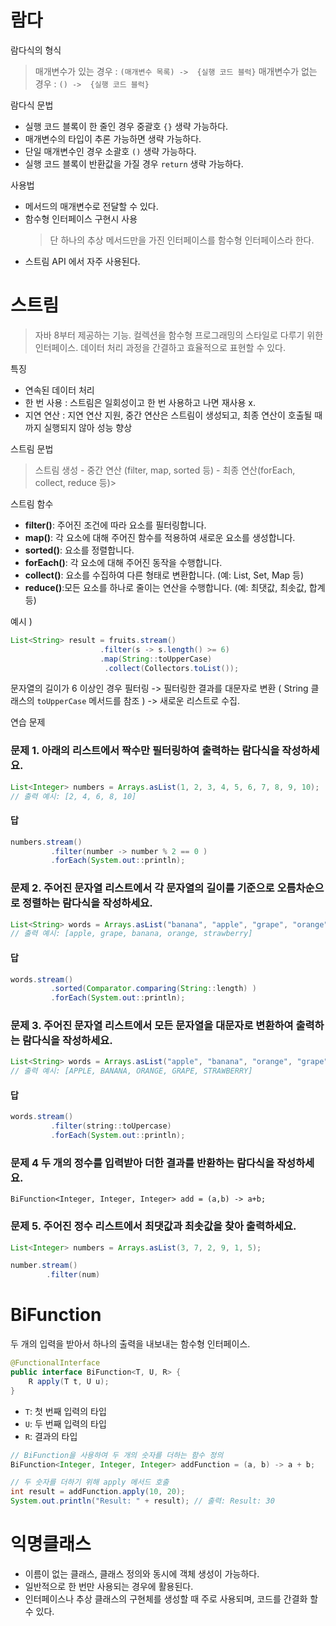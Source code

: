 # 람다

람다식의 형식 
>매개변수가 있는 경우 : `(매개변수 목록) ->  {실행 코드 블럭}`
>매개변수가 없는 경우 : `() ->  {실행 코드 블럭}`

람다식 문법
- 실행 코드 블록이 한 줄인 경우 중괄호 `{}` 생략 가능하다. 
- 매개변수의 타입이 추론 가능하면 생략 가능하다. 
- 단일 매개변수인 경우 소괄호 `()` 생략 가능하다. 
- 실행 코드 블록이 반환값을 가질 경우 `return` 생략 가능하다. 

사용법 
- 메서드의 매개변수로 전달할 수 있다.
- 함수형 인터페이스 구현시 사용 
  > 단 하나의 추상 메서드만을 가진 인터페이스를 함수형 인터페이스라 한다. 
- 스트림 API 에서 자주 사용된다. 

# 스트림 

> 자바 8부터 제공하는  기능. 컬렉션을 함수형 프로그래밍의 스타일로 다루기 위한 인터페이스. 데이터 처리 과정을 간결하고 효율적으로 표현할 수 있다. 

특징 
- 연속된 데이터 처리 
- 한 번 사용 : 스트림은 일회성이고 한 번 사용하고 나면 재사용 x. 
- 지연 연산 : 지연 연산 지원, 중간 연산은 스트림이 생성되고, 최종 연산이 호출될 때까지 실행되지 않아 성능 향상 

스트림 문법 
> 스트림 생성 - 중간 연산 (filter, map, sorted 등) - 최종 연산(forEach, collect, reduce 등)> 

스트림 함수 
- **filter()**: 주어진 조건에 따라 요소를 필터링합니다.
- **map()**: 각 요소에 대해 주어진 함수를 적용하여 새로운 요소를 생성합니다.
- **sorted()**: 요소를 정렬합니다.
- **forEach()**: 각 요소에 대해 주어진 동작을 수행합니다.
- **collect()**: 요소를 수집하여 다른 형태로 변환합니다. (예: List, Set, Map 등)
- **reduce()**:모든 요소를 하나로 줄이는 연산을 수행합니다. (예: 최댓값, 최솟값, 합계 등)

예시 ) 
```java 
List<String> result = fruits.stream()
					.filter(s -> s.length() >= 6) 
					.map(String::toUpperCase)
					 .collect(Collectors.toList());
```

문자열의 길이가 6 이상인 경우 필터링 -> 필터링한 결과를 대문자로 변환 ( String 클래스의 `toUpperCase` 메서드를 참조 ) -> 새로운 리스트로 수집. 




연습 문제 
### 문제 1.  아래의 리스트에서 짝수만 필터링하여 출력하는 람다식을 작성하세요.
```java
List<Integer> numbers = Arrays.asList(1, 2, 3, 4, 5, 6, 7, 8, 9, 10);
// 출력 예시: [2, 4, 6, 8, 10]
```
#### 답 
```java
numbers.stream()
		 .filter(number -> number % 2 == 0 )
		 .forEach(System.out::println);
```

### 문제 2. 주어진 문자열 리스트에서 각 문자열의 길이를 기준으로 오름차순으로 정렬하는 람다식을 작성하세요.

```java
List<String> words = Arrays.asList("banana", "apple", "grape", "orange", "strawberry");
// 출력 예시: [apple, grape, banana, orange, strawberry]
```
#### 답 
```java
words.stream()
		 .sorted(Comparator.comparing(String::length) )
		 .forEach(System.out::println);
```



### 문제 3. 주어진 문자열 리스트에서 모든 문자열을 대문자로 변환하여 출력하는 람다식을 작성하세요.

```java
List<String> words = Arrays.asList("apple", "banana", "orange", "grape", "strawberry");
// 출력 예시: [APPLE, BANANA, ORANGE, GRAPE, STRAWBERRY]
```
#### 답 
```java
words.stream()
		 .filter(string::toUpercase)
		 .forEach(System.out::println);
```












### 문제 4 두 개의 정수를 입력받아 더한 결과를 반환하는 람다식을 작성하세요.
```
BiFunction<Integer, Integer, Integer> add = (a,b) -> a+b;
```

### 문제 5.  주어진 정수 리스트에서 최댓값과 최솟값을 찾아 출력하세요.

```java
List<Integer> numbers = Arrays.asList(3, 7, 2, 9, 1, 5);
```

```java
number.stream()
		.filter(num)
```

# BiFunction
두 개의 입력을 받아서 하나의 출력을 내보내는 함수형 인터페이스. 

```java
@FunctionalInterface
public interface BiFunction<T, U, R> {
    R apply(T t, U u);
}
```

- `T`: 첫 번째 입력의 타입
- `U`: 두 번째 입력의 타입
- `R`: 결과의 타입

```java
// BiFunction을 사용하여 두 개의 숫자를 더하는 함수 정의
BiFunction<Integer, Integer, Integer> addFunction = (a, b) -> a + b; 

// 두 숫자를 더하기 위해 apply 메서드 호출 
int result = addFunction.apply(10, 20); 
System.out.println("Result: " + result); // 출력: Result: 30
```

# 익명클래스 
- 이름이 없는 클래스, 클래스 정의와 동시에 객체 생성이 가능하다. 
- 일반적으로 한 번만 사용되는 경우에 활용된다. 
- 인터페이스나 추상 클래스의 구현체를 생성할 때 주로 사용되며, 코드를 간결화 할 수 있다. 




```java
```